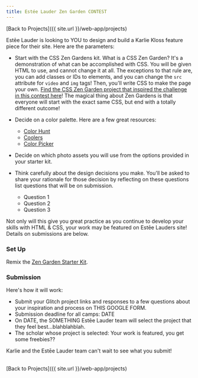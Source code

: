 ```yaml
---
title: Estée Lauder Zen Garden CONTEST
---
```


[Back to Projects]({{ site.url }}/web-app/projects)

Estēe Lauder is looking to YOU to design and build a Karlie Kloss feature piece for their site. Here are the parameters:
- Start with the CSS Zen Gardens kit. What is a CSS Zen Garden? It's a demonstration of what can be accomplished with CSS. You will be given HTML to use, and cannot change it at all. The exceptions to that rule are, you can add classes or IDs to elements, and you can change the `src` attribute for `video` and `img` tags! Then, you'll write CSS to make the page your own. [Find the CSS Zen Garden project that inspired the challenge in this contest here](http://www.csszengarden.com/)! The magical thing about Zen Gardens is that everyone will start with the exact same CSS, but end with a totally different outcome!
- Decide on a color palette. Here are a few great resources:
  - [Color Hunt](https://colorhunt.co/)
  - [Coolers](https://coolors.co/)
  - [Color Picker](https://htmlcolorcodes.com/color-picker/)

- Decide on which photo assets you will use from the options provided in your starter kit.
- Think carefully about the design decisions you make. You'll be asked to share your rationale for those decision by reflecting on these questions list questions that will be on submission.
  - Question 1
  - Question 2
  - Question 3

Not only will this give you great practice as you continue to develop your skills with HTML & CSS, your work may be featured on Estēe Lauders site! Details on submissions are below.

### Set Up

Remix the [Zen Garden Starter Kit](https://glitch.com/edit/#!/el-zen-garden-starter-kit).

### Submission

Here's how it will work:
- Submit your Glitch project links and responses to a few questions about your inspiration and process on THIS GOOGLE FORM.
- Submission deadline for all camps: DATE
- On DATE, the SOMETHING Estēe Lauder team will select the project that they feel best...blahblahblah.
- The scholar whose project is selected: Your work is featured, you get some freebies??

Karlie and the Estēe Lauder team can't wait to see what you submit!

<br>
[Back to Projects]({{ site.url }}/web-app/projects)
